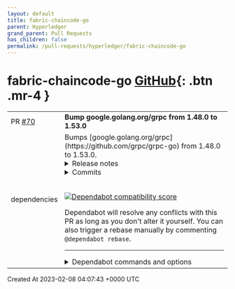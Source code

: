 ```yaml
---
layout: default
title: fabric-chaincode-go
parent: Hyperledger
grand_parent: Pull Requests
has_children: false
permalink: /pull-requests/hyperledger/fabric-chaincode-go
---
```


# fabric-chaincode-go <span class="fs-3 right-align">[GitHub](https://github.com/hyperledger/fabric-chaincode-go){: .btn .mr-4 }</span>


<div>
    <table>
        <tr>
            <td>
                PR <a href="https://github.com/hyperledger/fabric-chaincode-go/pull/70" class=".btn">#70</a>
            </td>
            <td>
                <b>
                    Bump google.golang.org/grpc from 1.48.0 to 1.53.0
                </b>
            </td>
        </tr>
        <tr>
            <td>
                <span class="chip">dependencies</span>
            </td>
            <td>
                Bumps [google.golang.org/grpc](https://github.com/grpc/grpc-go) from 1.48.0 to 1.53.0.
<details>
<summary>Release notes</summary>
<p><em>Sourced from <a href="https://github.com/grpc/grpc-go/releases">google.golang.org/grpc's releases</a>.</em></p>
<blockquote>
<h2>Release 1.53.0</h2>
<h1>API Changes</h1>
<ul>
<li>balancer: support injection of per-call metadata from LB policies (<a href="https://github-redirect.dependabot.com/grpc/grpc-go/issues/5853">#5853</a>)</li>
<li>resolver: remove deprecated field <code>resolver.Target.Endpoint</code> and replace with <code>resolver.Target.Endpoint()</code> (<a href="https://github-redirect.dependabot.com/grpc/grpc-go/issues/5852">#5852</a>)
<ul>
<li>Special Thanks: <a href="https://github.com/kylejb"><code>@​kylejb</code></a></li>
</ul>
</li>
</ul>
<h1>New Features</h1>
<ul>
<li>xds/ringhash: introduce <code>GRPC_RING_HASH_CAP</code> environment variable to override the maximum ring size. (<a href="https://github-redirect.dependabot.com/grpc/grpc-go/issues/5884">#5884</a>)</li>
<li>rls: propagate headers received in RLS response to backends (<a href="https://github-redirect.dependabot.com/grpc/grpc-go/issues/5883">#5883</a>)</li>
</ul>
<h1>Bug Fixes</h1>
<ul>
<li>transport: drain client transport when streamID approaches MaxStreamID (<a href="https://github-redirect.dependabot.com/grpc/grpc-go/issues/5889">#5889</a>)</li>
<li>server: after GracefulStop, ensure connections are closed when final RPC completes (<a href="https://github-redirect.dependabot.com/grpc/grpc-go/issues/5968">#5968</a>)</li>
<li>server: fix a few issues where grpc server uses RST_STREAM for non-HTTP/2 errors (<a href="https://github-redirect.dependabot.com/grpc/grpc-go/issues/5893">#5893</a>)</li>
<li>xdsclient: fix race which can happen when multiple load reporting calls are made at the same time. (<a href="https://github-redirect.dependabot.com/grpc/grpc-go/issues/5927">#5927</a>)</li>
<li>rls: fix a data race involving the LRU cache (<a href="https://github-redirect.dependabot.com/grpc/grpc-go/issues/5925">#5925</a>)</li>
<li>xds: fix panic involving double close of channel in xDS transport (<a href="https://github-redirect.dependabot.com/grpc/grpc-go/issues/5959">#5959</a>)</li>
<li>gcp/observability: update method name validation (<a href="https://github-redirect.dependabot.com/grpc/grpc-go/issues/5951">#5951</a>)</li>
</ul>
<h1>Documentation</h1>
<ul>
<li>credentials/oauth: mark <code>NewOauthAccess</code> as deprecated (<a href="https://github-redirect.dependabot.com/grpc/grpc-go/issues/5882">#5882</a>)
<ul>
<li>Special Thanks: <a href="https://github.com/buzzsurfr"><code>@​buzzsurfr</code></a></li>
</ul>
</li>
</ul>
<h2>Release 1.52.3</h2>
<h1>Bug Fixes</h1>
<ul>
<li>Fix user-agent version</li>
</ul>
<h2>Release 1.52.2</h2>
<h1>Bug Fixes</h1>
<ul>
<li>xds: fix panic involving double close of channel in xDS transport (<a href="https://github-redirect.dependabot.com/grpc/grpc-go/issues/5959">#5959</a>)</li>
</ul>
<h2>Release 1.52.1</h2>
<h1>Bug Fixes</h1>
<ul>
<li>grpclb: rename grpclbstate package back to state (<a href="https://github-redirect.dependabot.com/grpc/grpc-go/issues/5963">#5963</a>)</li>
</ul>
<h2>Release 1.52.0</h2>
<h1>New Features</h1>
<ul>
<li>xdsclient: log node ID with verbosity INFO (<a href="https://github-redirect.dependabot.com/grpc/grpc-go/issues/5860">#5860</a>)</li>
<li>ringhash: impose cap on <code>max_ring_size</code> to reduce possibility of OOMs (<a href="https://github-redirect.dependabot.com/grpc/grpc-go/issues/5801">#5801</a>)</li>
</ul>
<h1>Behavior Changes</h1>
<!-- raw HTML omitted -->
</blockquote>
<p>... (truncated)</p>
</details>
<details>
<summary>Commits</summary>
<ul>
<li><a href="https://github.com/grpc/grpc-go/commit/dba26e15a07f43875ccf806a2dd6cbcbc1c12eab"><code>dba26e1</code></a> Change version to 1.53.0 (<a href="https://github-redirect.dependabot.com/grpc/grpc-go/issues/5983">#5983</a>)</li>
<li><a href="https://github.com/grpc/grpc-go/commit/2a1e9348ff7b5d9f4b5039e84e6c9873b5b3e26e"><code>2a1e934</code></a> server: after GracefulStop, ensure connections are closed when final RPC comp...</li>
<li><a href="https://github.com/grpc/grpc-go/commit/e2d69aa076dd070e3668784c4dc8bcf7131b3f67"><code>e2d69aa</code></a> tests: fix spelling of variable (<a href="https://github-redirect.dependabot.com/grpc/grpc-go/issues/5966">#5966</a>)</li>
<li><a href="https://github.com/grpc/grpc-go/commit/a6376c9893f56fc3819bee9ef5d71f55cc2d38dd"><code>a6376c9</code></a> xds/resolver: cleanup tests to use real xDS client 3/n (<a href="https://github-redirect.dependabot.com/grpc/grpc-go/issues/5953">#5953</a>)</li>
<li><a href="https://github.com/grpc/grpc-go/commit/bf8fc46fa6eb913e4ed0f6dee6c6a7b75e85fbf0"><code>bf8fc46</code></a> xds/resolver: cleanup tests to use real xDS client 5/n (<a href="https://github-redirect.dependabot.com/grpc/grpc-go/issues/5955">#5955</a>)</li>
<li><a href="https://github.com/grpc/grpc-go/commit/3930549b38c0fc4cd94a95efccf7cef5f90515fd"><code>3930549</code></a> resolver: replace resolver.Target.Endpoint field with Endpoint() method (<a href="https://github-redirect.dependabot.com/grpc/grpc-go/issues/5852">#5852</a>)</li>
<li><a href="https://github.com/grpc/grpc-go/commit/894816c487f8dd48fc971c45a7c5baa4b86ef7de"><code>894816c</code></a> grpclb: rename <code>grpclbstate</code> package back to <code>state</code> (<a href="https://github-redirect.dependabot.com/grpc/grpc-go/issues/5962">#5962</a>)</li>
<li><a href="https://github.com/grpc/grpc-go/commit/e5a0237a46a5f95fa571624929be10c7afebb180"><code>e5a0237</code></a> encoding: fix duplicate compressor names (<a href="https://github-redirect.dependabot.com/grpc/grpc-go/issues/5958">#5958</a>)</li>
<li><a href="https://github.com/grpc/grpc-go/commit/4adb2a7a00d8b62df5ea34d520fe3ca13bffd31a"><code>4adb2a7</code></a> xds/resolver: cleanup tests to use real xDS client 2/n (<a href="https://github-redirect.dependabot.com/grpc/grpc-go/issues/5952">#5952</a>)</li>
<li><a href="https://github.com/grpc/grpc-go/commit/52a8392f374b8cd60e176b67925a7f8c1605d014"><code>52a8392</code></a> gcp/observability: update method name validation (<a href="https://github-redirect.dependabot.com/grpc/grpc-go/issues/5951">#5951</a>)</li>
<li>Additional commits viewable in <a href="https://github.com/grpc/grpc-go/compare/v1.48.0...v1.53.0">compare view</a></li>
</ul>
</details>
<br />


[![Dependabot compatibility score](https://dependabot-badges.githubapp.com/badges/compatibility_score?dependency-name=google.golang.org/grpc&package-manager=go_modules&previous-version=1.48.0&new-version=1.53.0)](https://docs.github.com/en/github/managing-security-vulnerabilities/about-dependabot-security-updates#about-compatibility-scores)

Dependabot will resolve any conflicts with this PR as long as you don't alter it yourself. You can also trigger a rebase manually by commenting `@dependabot rebase`.

[//]: # (dependabot-automerge-start)
[//]: # (dependabot-automerge-end)

---

<details>
<summary>Dependabot commands and options</summary>
<br />

You can trigger Dependabot actions by commenting on this PR:
- `@dependabot rebase` will rebase this PR
- `@dependabot recreate` will recreate this PR, overwriting any edits that have been made to it
- `@dependabot merge` will merge this PR after your CI passes on it
- `@dependabot squash and merge` will squash and merge this PR after your CI passes on it
- `@dependabot cancel merge` will cancel a previously requested merge and block automerging
- `@dependabot reopen` will reopen this PR if it is closed
- `@dependabot close` will close this PR and stop Dependabot recreating it. You can achieve the same result by closing it manually
- `@dependabot ignore this major version` will close this PR and stop Dependabot creating any more for this major version (unless you reopen the PR or upgrade to it yourself)
- `@dependabot ignore this minor version` will close this PR and stop Dependabot creating any more for this minor version (unless you reopen the PR or upgrade to it yourself)
- `@dependabot ignore this dependency` will close this PR and stop Dependabot creating any more for this dependency (unless you reopen the PR or upgrade to it yourself)


</details>
            </td>
        </tr>
    </table>
    <div class="right-align">
        Created At 2023-02-08 04:07:43 +0000 UTC
    </div>
</div>

